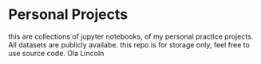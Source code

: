 # Personal Projects
this are collections of jupyter notebooks, of my personal practice projects. All datasets are publicly availabe.
this repo is for storage only, feel free to use source code.
Ola Lincoln
